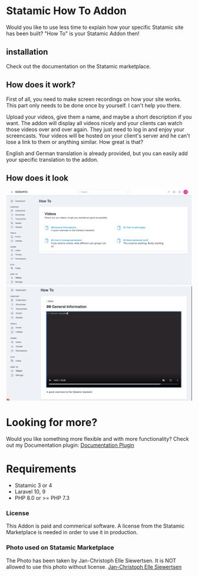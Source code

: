 # Statamic How To Addon

Would you like to use less time to explain how your specific Statamic site has been built? "How To" is your Statamic Addon then!

## installation
Check out the documentation on the Statamic marketplace.

## How does it work?

First of all, you need to make screen recordings on how your site works. This part only needs to be done once by yourself. I can't help you there.

Upload your videos, give them a name, and maybe a short description if you want. The addon will display all videos nicely and your clients can watch those videos over and over again. They just need to log in and enjoy your screencasts.
Your videos will be hosted on your client's server and he can't lose a link to them or anything similar. How great is that?

English and German translation is already provided, but you can easily add your specific translation to the addon.

## How does it look

<img src="https://github.com/jonassiewertsen/statamic-how-to-addon/blob/master/HowToAddon-index.png?raw=true" alt="How To Addon Overview">

<img src="https://github.com/jonassiewertsen/statamic-how-to-addon/blob/master/HowToAddon-show.png?raw=true" alt="How To Addon Single Video">

# Looking for more?
Would you like something more flexible and with more functionality? Check out my Documentation plugin:
[Documentation Plugin](https://statamic.com/marketplace/addons/documentation)

# Requirements
- Statamic 3 or 4
- Laravel 10, 9
- PHP 8.0 or >= PHP 7.3

### License
This Addon is paid and commerical software. A license from the Statamic Marketplace is needed in order to use it in production.

### Photo used on Statamic Marketplace
The Photo has been taken by Jan-Christoph Elle Siewertsen. It is NOT allowed to use this photo without license. 
[Jan-Christoph Elle Siewertsen](http://janchristophelle.com/)
